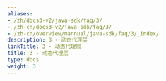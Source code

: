 ```yaml
---
aliases:
- /zh/docs3-v2/java-sdk/faq/3/
- /zh-cn/docs3-v2/java-sdk/faq/3/
- /zh-cn/overview/mannual/java-sdk/faq/3/_index/
description: 3 - 动态代理层
linkTitle: 3 - 动态代理层
title: 3 - 动态代理层
type: docs
weight: 3
---
```

